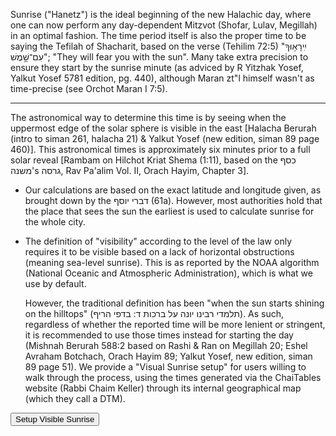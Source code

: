 Sunrise ("Hanetz") is the ideal beginning of the new Halachic day, where one can now perform any day-dependent Mitzvot (Shofar, Lulav, Megillah) in an optimal fashion. The time period itself is also the proper time to be saying the Tefilah of Shacharit, based on the verse (Tehilim 72:5) "יִֽירָא֥וּךָ עִם־שָׁ֣מֶשׁ"; "They will fear you with the sun". Many take extra precision to ensure they start by the sunrise minute (as adviced by R Yitzhak Yosef, Yalkut Yosef 5781 edition, pg. 440), although Maran zt"l himself wasn't as time-precise (see Orchot Maran I 7:5).

---

The astronomical way to determine this time is by seeing when the uppermost edge of the solar sphere is visible in the east [Halacha Berurah (intro to siman 261, halacha 21) & Yalkut Yosef (new edition, siman 89 page 460)]. This astronomical times is approximately six minutes prior to a full solar reveal [Rambam on Hilchot Kriat Shema (1:11), based on the כסף משנה's גרסה, Rav Pa'alim Vol. II, Orach Hayim, Chapter 3].
- Our calculations are based on the exact latitude and longitude given, as brought down by the דברי יוסף (61a). However, most authorities hold that the place that sees the sun the earliest is used to calculate sunrise for the whole city.
- <p>The definition of "visibility" according to the level of the law only requires it to be visible based on a lack of horizontal obstructions (meaning sea-level sunrise). This is as reported by the NOAA algorithm (National Oceanic and Atmospheric Administration), which is what we use by default.</p><p>However, the traditional definition has been "when the sun starts shining on the hilltops" (תלמדי רבינו יונה על ברכות ד: בדפי הריף). As such, regardless of whether the reported time will be more lenient or stringent, it is recommended to use those times instead for starting the day (Mishnah Berurah 588:2 based on Rashi & Ran on Megillah 20; Eshel Avraham Botchach, Orach Hayim 89; Yalkut Yosef, new edition, siman 89 page 51). We provide a "Visual Sunrise setup" for users willing to walk through the process, using the times generated via the ChaiTables website (Rabbi Chaim Keller) through its internal geographical map (which they call a DTM).</p>

<button class="btn btn-primary" data-bs-toggle="modal" data-bs-target="#ctModal">Setup Visible Sunrise</button>